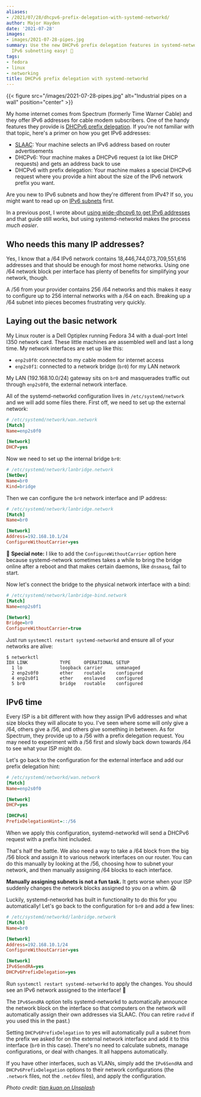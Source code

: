 ```yaml
---
aliases:
- /2021/07/28/dhcpv6-prefix-delegation-with-systemd-networkd/
author: Major Hayden
date: '2021-07-28'
images:
- images/2021-07-28-pipes.jpg
summary: Use the new DHCPv6 prefix delegation features in systemd-networkd to make
  IPv6 subnetting easy! 🎉
tags:
- fedora
- linux
- networking
title: DHCPv6 prefix delegation with systemd-networkd
---
```


{{< figure src="/images/2021-07-28-pipes.jpg" alt="Industrial pipes on a wall" position="center" >}}

My home internet comes from Spectrum (formerly Time Warner Cable) and they offer
IPv6 addresses for cable modem subscribers. One of the handy features they
provide is [DHCPv6 prefix delegation]. If you're not familiar with that topic,
here's a primer on how you get IPv6 addresses:

* [SLAAC]: Your machine selects an IPv6 address based on router advertisements
* DHCPv6: Your machine makes a DHCPv6 request (a lot like DHCP requests) and
  gets an address back to use
* DHCPv6 with prefix delegation: Your machine makes a special DHCPv6 request
  where you provide a hint about the size of the IPv6 network prefix you want.

Are you new to IPv6 subnets and how they're different from IPv4? If so, you
might want to read up on [IPv6 subnets] first.

In a previous post, I wrote about [using wide-dhcpv6 to get IPv6 addresses] and
that guide still works, but using systemd-networkd makes the process *much
easier*.

[DHCPv6 prefix delegation]: https://en.wikipedia.org/wiki/Prefix_delegation
[SLAAC]: https://en.wikipedia.org/wiki/IPv6#Stateless_address_autoconfiguration_(SLAAC)
[IPv6 subnets]: https://docs.netgate.com/pfsense/en/latest/network/ipv6/subnets.html
[using wide-dhcpv6 to get IPv6 addresses]: /2015/09/11/time-warner-road-runner-linux-and-large-ipv6-subnets/

## Who needs this many IP addresses?

Yes, I know that a /64 IPv6 network contains 18,446,744,073,709,551,616
addresses and that should be enough for most home networks. Using one /64
network block per interface has plenty of benefits for simplifying your network,
though.

A /56 from your provider contains 256 /64 networks and this makes it easy to
configure up to 256 internal networks with a /64 on each. Breaking up a /64
subnet into pieces becomes frustrating very quickly.

## Laying out the basic network

My Linux router is a Dell Optiplex running Fedora 34 with a dual-port Intel I350
network card. These little machines are assembled well and last a long time. My
network interfaces are set up like this:

* `enp2s0f0`: connected to my cable modem for internet access
* `enp2s0f1`: connected to a network bridge (`br0`) for my LAN network

My LAN (192.168.10.0/24) gateway sits on `br0` and masquerades traffic out
through `enp2s0f0`, the external network interface.

All of the systemd-networkd configuration lives in `/etc/systemd/network` and we
will add some files there. First off, we need to set up the external network:

```ini
# /etc/systemd/network/wan.network
[Match]
Name=enp2s0f0

[Network]
DHCP=yes
```

Now we need to set up the internal bridge `br0`:

```ini
# /etc/systemd/network/lanbridge.network
[NetDev]
Name=br0
Kind=bridge
```

Then we can configure the `br0` network interface and IP address:

```ini
# /etc/systemd/network/lanbridge.network
[Match]
Name=br0

[Network]
Address=192.168.10.1/24
ConfigureWithoutCarrier=yes
```

🤔 **Special note:** I like to add the `ConfigureWithoutCarrier` option here
because systemd-network sometimes takes a while to bring the bridge online after
a reboot and that makes certain daemons, like `dnsmasq`, fail to start.

Now let's connect the bridge to the physical network interface with a bind:

```ini
# /etc/systemd/network/lanbridge-bind.network
[Match]
Name=enp2s0f1

[Network]
Bridge=br0
ConfigureWithoutCarrier=true
```

Just run `systemctl restart systemd-networkd` and ensure all of your networks
are alive:

```console
$ networkctl
IDX LINK            TYPE     OPERATIONAL SETUP
  1 lo              loopback carrier     unmanaged
  2 enp2s0f0        ether    routable    configured
  4 enp2s0f1        ether    enslaved    configured
  5 br0             bridge   routable    configured
```

## IPv6 time

Every ISP is a bit different with how they assign IPv6 addresses and what size
blocks they will allocate to you. I've seen where some will only give a /64,
others give a /56, and others give something in between. As for Spectrum, they
provide up to a /56 with a prefix delegation request. You may need to experiment
with a /56 first and slowly back down towards /64 to see what your ISP might do.

Let's go back to the configuration for the external interface and add our prefix delegation hint:

```ini
# /etc/systemd/networkd/wan.network
[Match]
Name=enp2s0f0

[Network]
DHCP=yes

[DHCPv6]
PrefixDelegationHint=::/56
```

When we apply this configuration, systemd-networkd will send a DHCPv6 request
with a prefix hint included.

That's half the battle. We also need a way to take a /64 block from the big /56
block and assign it to various network interfaces on our router. You can do this
manually by looking at the /56, choosing how to subnet your network, and then
manually assigning /64 blocks to each interface.

**Manually assigning subnets is not a fun task.** It gets worse when your ISP
suddenly changes the network blocks assigned to you on a whim. 😱

Luckily, systemd-networkd has built in functionality to do this for you
automatically! Let's go back to the configuration for `br0` and add a few lines:

```ini
# /etc/systemd/networkd/lanbridge.network
[Match]
Name=br0

[Network]
Address=192.168.10.1/24
ConfigureWithoutCarrier=yes

[Network]
IPv6SendRA=yes
DHCPv6PrefixDelegation=yes
```

Run `systemctl restart systemd-networkd` to apply the changes. You should see an
IPv6 network assigned to the interface! 🎉

The `IPv6SendRA` option tells systemd-networkd to automatically announce the
network block on the interface so that computers on the network will
automatically assign their own addresses via SLAAC. (You can retire `radvd` if
you used this in the past.)

Setting `DHCPv6PrefixDelegation` to yes will automatically pull a subnet from
the prefix we asked for on the external network interface and add it to this
interface (`br0` in this case). There's no need to calculate subnets, manage
configurations, or deal with changes. It all happens automatically.

If you have other interfaces, such as VLANs, simply add the `IPv6SendRA` and
`DHCPv6PrefixDelegation` options to their network configurations (the `.network`
files, not the `.netdev` files), and apply the configuration.

*Photo credit: [tian kuan on Unsplash](https://unsplash.com/photos/9AxFJaNySB8)*